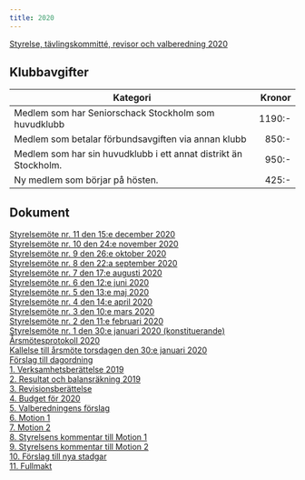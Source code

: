 ```yaml
---
title: 2020
---
```


[Styrelse, tävlingskommitté, revisor och valberedning 2020](seniorstyrelse_2020.pdf)
## Klubbavgifter

|Kategori|Kronor|
|-|-:|
|Medlem som har Seniorschack Stockholm som huvudklubb|1190:-|
|Medlem som betalar förbundsavgiften via annan klubb|850:-|
|Medlem som har sin huvudklubb i ett annat distrikt än Stockholm.|950:-|
|Ny medlem som börjar på hösten.|425:-|

## Dokument

[Styrelsemöte nr. 11 den 15:e december 2020](Protokoll_SrS_nr11_2020.pdf)  
[Styrelsemöte nr. 10 den 24:e november 2020](Protokoll_SrS_nr10_2020.pdf)  
[Styrelsemöte nr. 9 den 26:e oktober 2020](Protokoll_SrS_nr9_2020.pdf)  
[Styrelsemöte nr. 8 den 22:a september 2020](Protokoll_SrS_nr8_2020.pdf)  
[Styrelsemöte nr. 7 den 17:e augusti 2020](Protokoll_SrS_nr7_2020.pdf)  
[Styrelsemöte nr. 6 den 12:e juni 2020](Protokoll_SrS_nr6_2020.pdf)  
[Styrelsemöte nr. 5 den 13:e maj 2020](Protokoll_SrS_nr5_2020.pdf)  
[Styrelsemöte nr. 4 den 14:e april 2020](Protokoll_SrS_nr4_2020.pdf)  
[Styrelsemöte nr. 3 den 10:e mars 2020](Protokoll_SrS_nr3_2020.pdf)  
[Styrelsemöte nr. 2 den 11:e februari 2020](Protokoll_SrS_nr2_2020.pdf)  
[Styrelsemöte nr. 1 den 30:e januari 2020 (konstituerande)](Protokoll_SrS_nr1_2020.pdf)  
[Årsmötesprotokoll 2020](arsmote_protokoll_2020.pdf)  
[Kallelse till årsmöte torsdagen den 30:e januari 2020](Kallelse_arsmote_2020.pdf)  
[Förslag till dagordning](Dagordning_arsmote_2020.pdf)  
[1. Verksamhetsberättelse 2019](Verksamhetsberattelse_2019.pdf)  
[2. Resultat och balansräkning 2019](SrS_Resultat_Balansrakning_2019.pdf)  
[3. Revisionsberättelse](Revision_2020.jpg)  
[4. Budget för 2020](budget_2020.pdf)  
[5. Valberedningens förslag](valberedning_forslag_2020.pdf)  
[6. Motion 1](Motion1_2020.pdf)  
[7. Motion 2](Motion2_2020.pdf)  
[8. Styrelsens kommentar till Motion 1](Kommentar_Motion1_2020.pdf)  
[9. Styrelsens kommentar till Motion 2](Kommentar_Motion2_2020.pdf)  
[10. Förslag till nya stadgar](Seniorstadgar_proposition.pdf)  
[11. Fullmakt](Fullmakt_SrS_arsmote.pdf)  
